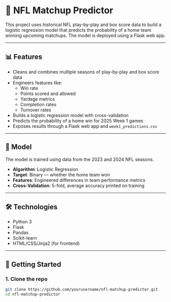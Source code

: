 # 🏈 NFL Matchup Predictor

This project uses historical NFL play-by-play and box score data to build a logistic regression model that predicts the probability of a home team winning upcoming matchups. The model is deployed using a Flask web app.

---

## 📊 Features

- Cleans and combines multiple seasons of play-by-play and box score data
- Engineers features like:
  - Win rate
  - Points scored and allowed
  - Yardage metrics
  - Completion rates
  - Turnover rates
- Builds a logistic regression model with cross-validation
- Predicts the probability of a home win for 2025 Week 1 games
- Exposes results through a Flask web app and `week1_predictions.csv`

---

## 🧠 Model

The model is trained using data from the 2023 and 2024 NFL seasons.

- **Algorithm**: Logistic Regression
- **Target**: Binary — whether the home team won
- **Features**: Engineered differences in team performance metrics
- **Cross-Validation**: 5-fold, average accuracy printed on training

---

## 🛠️ Technologies

- Python 3
- Flask
- Pandas
- Scikit-learn
- HTML/CSS/Jinja2 (for frontend)

---

## 🚀 Getting Started

### 1. Clone the repo

```bash
git clone https://github.com/yourusername/nfl-matchup-predictor.git
cd nfl-matchup-predictor
```
